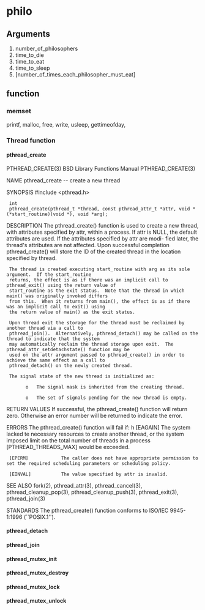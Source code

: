 # philo

## Arguments 
1. number_of_philosophers
2. time_to_die
3. time_to_eat
4. time_to_sleep
5. [number_of_times_each_philosopher_must_eat]


## function
### memset


printf, malloc, free, write, usleep, gettimeofday, 


### Thread function
#### pthread_create

PTHREAD_CREATE(3)        BSD Library Functions Manual        PTHREAD_CREATE(3)

NAME
     pthread_create -- create a new thread

SYNOPSIS
     #include <pthread.h>

     int
     pthread_create(pthread_t *thread, const pthread_attr_t *attr, void *(*start_routine)(void *), void *arg);

DESCRIPTION
     The pthread_create() function is used to create a new thread, with attributes specified by attr, within a
     process.  If attr is NULL, the default attributes are used.  If the attributes specified by attr are modi-
     fied later, the thread's attributes are not affected.  Upon successful completion pthread_create() will
     store the ID of the created thread in the location specified by thread.

     The thread is created executing start_routine with arg as its sole argument.  If the start_routine
     returns, the effect is as if there was an implicit call to pthread_exit() using the return value of
     start_routine as the exit status.  Note that the thread in which main() was originally invoked differs
     from this.  When it returns from main(), the effect is as if there was an implicit call to exit() using
     the return value of main() as the exit status.

     Upon thread exit the storage for the thread must be reclaimed by another thread via a call to
     pthread_join().  Alternatively, pthread_detach() may be called on the thread to indicate that the system
     may automatically reclaim the thread storage upon exit.  The pthread_attr_setdetachstate() function may be
     used on the attr argument passed to pthread_create() in order to achieve the same effect as a call to
     pthread_detach() on the newly created thread.

     The signal state of the new thread is initialized as:

           o   The signal mask is inherited from the creating thread.

           o   The set of signals pending for the new thread is empty.

RETURN VALUES
     If successful, the pthread_create() function will return zero.  Otherwise an error number will be returned
     to indicate the error.

ERRORS
     The pthread_create() function will fail if:
h
     [EAGAIN]           The system lacked te necessary resources to create another thread, or the system
                             imposed limit on the total number of threads in a process [PTHREAD_THREADS_MAX] would
                        be exceeded.

     [EPERM]            The caller does not have appropriate permission to set the required scheduling parameters or scheduling policy.

     [EINVAL]           The value specified by attr is invalid.

SEE ALSO
     fork(2), pthread_attr(3), pthread_cancel(3), pthread_cleanup_pop(3), pthread_cleanup_push(3),
     pthread_exit(3), pthread_join(3)

STANDARDS
     The pthread_create() function conforms to ISO/IEC 9945-1:1996 (``POSIX.1'').

#### pthread_detach
#### pthread_join
#### pthread_mutex_init
#### pthread_mutex_destroy
#### pthread_mutex_lock
#### pthread_mutex_unlock
